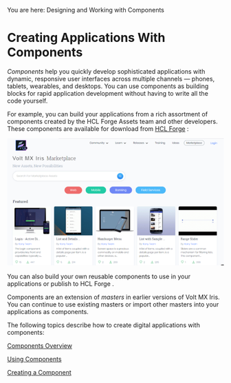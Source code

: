                           

You are here: Designing and Working with Components

Creating Applications With Components
=====================================

_Components_ help you quickly develop sophisticated applications with dynamic, responsive user interfaces across multiple channels — phones, tablets, wearables, and desktops. You can use components as building blocks for rapid application development without having to write all the code yourself.

For example, you can build your applications from a rich assortment of components created by the HCL Forge Assets team and other developers. These components are available for download from [HCL Forge](http://community.hclvoltmx.com/marketplace) :

![](Resources/Images/LoginCompMktplc_678x397.png)

You can also build your own reusable components to use in your applications or publish to HCL Forge .

Components are an extension of _masters_ in earlier versions of Volt MX Iris. You can continue to use existing masters or import other masters into your applications as components.

The following topics describe how to create digital applications with components:

[Components Overview](C_ComponentsOverview.md)

[Using Components](C_UsingComponents.md)

[Creating a Component](C_CreatingComponent.md)
